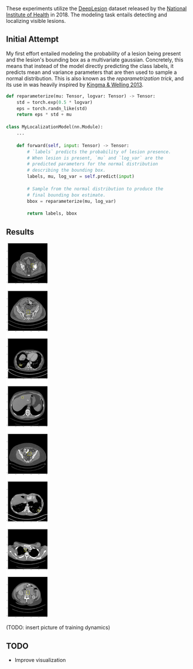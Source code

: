 These experiments utilize the [DeepLesion](https://nihcc.app.box.com/v/DeepLesion) dataset released by the [National Institute of Health](https://www.nih.gov/news-events/news-releases/nih-clinical-center-releases-dataset-32000-ct-images) in 2018. The modeling task entails detecting and localizing visible lesions.

## Initial Attempt
My first effort entailed modeling the probability of a lesion being present and the lesion's bounding box as a multivariate  gaussian. Concretely, this means that instead of the model directly predicting the class labels, it predicts mean and variance parameters that are then used to sample a normal distribution. This is also known as the *reparametrization trick*, and its use in was heavily inspired by [Kingma & Welling 2013](https://arxiv.org/abs/1312.6114).

```python
def reparameterize(mu: Tensor, logvar: Tensor) -> Tensor:
    std = torch.exp(0.5 * logvar)
    eps = torch.randn_like(std)
    return eps * std + mu

class MyLocalizationModel(nn.Module):
    ...

    def forward(self, input: Tensor) -> Tensor:
        # `labels` predicts the probability of lesion presence.
        # When lesion is present, `mu` and `log_var` are the
        # predicted parameters for the normal distribution
        # describing the bounding box.
        labels, mu, log_var = self.predict(input)

        # Sample from the normal distribution to produce the
        # final bounding box estimate.
        bbox = reparameterize(mu, log_var)
        
        return labels, bbox
```

## Results
![](images/DeepLesion_Basic_localize_lesions_0.png)

(TODO: insert picture of training dynamics)

## TODO
- Improve visualization
